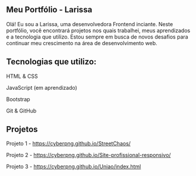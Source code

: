 ## Meu Portfólio - Larissa

Olá! Eu sou a Larissa, uma desenvolvedora Frontend inciante. Neste portfólio, você encontrará projetos nos quais trabalhei, meus aprendizados e a tecnologia que utilizo. Estou sempre em busca de novos desafios para continuar meu crescimento na área de desenvolvimento web.

## Tecnologias que utilizo:

HTML & CSS

JavaScript (em aprendizado)

Bootstrap

Git & GitHub

## Projetos
Projeto 1 - https://cyberpng.github.io/StreetChaos/

Projeto 2 - https://cyberpng.github.io/Site-profissional-responsivo/

Projeto 3 - https://cyberpng.github.io/Uniao/index.html
